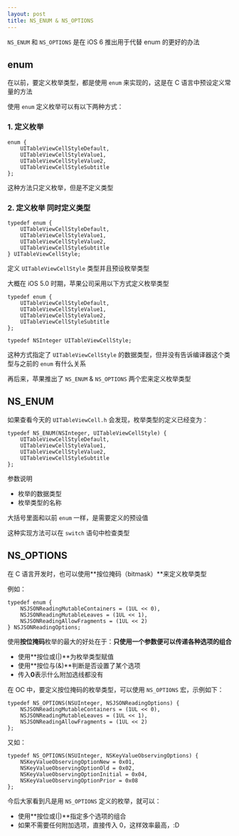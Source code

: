 ```yaml
---
layout: post
title: NS_ENUM & NS_OPTIONS
---
```


`NS_ENUM` 和 `NS_OPTIONS` 是在 iOS 6 推出用于代替 enum 的更好的办法

## enum

在以前，要定义枚举类型，都是使用 `enum` 来实现的，这是在 C 语言中预设定义常量的方法

使用 `enum` 定义枚举可以有以下两种方式：

### 1. 定义枚举

```
enum {
    UITableViewCellStyleDefault,
    UITableViewCellStyleValue1,
    UITableViewCellStyleValue2,
    UITableViewCellStyleSubtitle
};
```
这种方法只定义枚举，但是不定义类型

### 2. 定义枚举 同时定义类型

```
typedef enum {
    UITableViewCellStyleDefault,
    UITableViewCellStyleValue1,
    UITableViewCellStyleValue2,
    UITableViewCellStyleSubtitle
} UITableViewCellStyle;
```

定义 `UITableViewCellStyle` 类型并且预设枚举类型

大概在 iOS 5.0 时期，苹果公司采用以下方式定义枚举类型

```
typedef enum {
    UITableViewCellStyleDefault,
    UITableViewCellStyleValue1,
    UITableViewCellStyleValue2,
    UITableViewCellStyleSubtitle
};

typedef NSInteger UITableViewCellStyle;
```

这种方式指定了 `UITableViewCellStyle` 的数据类型，但并没有告诉编译器这个类型与之前的 `enum` 有什么关系

再后来，苹果推出了 `NS_ENUM` & `NS_OPTIONS` 两个宏来定义枚举类型

## NS_ENUM

如果查看今天的 `UITableViewCell.h` 会发现，枚举类型的定义已经变为：

```
typedef NS_ENUM(NSInteger, UITableViewCellStyle) {
    UITableViewCellStyleDefault,
    UITableViewCellStyleValue1,	
    UITableViewCellStyleValue2,	
    UITableViewCellStyleSubtitle
};
```

参数说明

- 枚举的数据类型
- 枚举类型的名称

大括号里面和以前 `enum` 一样，是需要定义的预设值

这种实现方法可以在 `switch` 语句中检查类型


## NS_OPTIONS

在 C 语言开发时，也可以使用**按位掩码（bitmask）**来定义枚举类型

例如：

```
typedef enum {
    NSJSONReadingMutableContainers = (1UL << 0),
    NSJSONReadingMutableLeaves = (1UL << 1),
    NSJSONReadingAllowFragments = (1UL << 2)
} NSJSONReadingOptions;
```

使用**按位掩码**枚举的最大的好处在于：**只使用一个参数便可以传递各种选项的组合**

- 使用**按位或(|)**为枚举类型赋值
- 使用**按位与(&)**判断是否设置了某个选项
- 传入**0**表示什么附加选线都没有

在 OC 中，要定义按位掩码的枚举类型，可以使用 ```NS_OPTIONS``` 宏，示例如下：

```
typedef NS_OPTIONS(NSUInteger, NSJSONReadingOptions) {
    NSJSONReadingMutableContainers = (1UL << 0),
    NSJSONReadingMutableLeaves = (1UL << 1),
    NSJSONReadingAllowFragments = (1UL << 2)
};
```

又如：

```
typedef NS_OPTIONS(NSUInteger, NSKeyValueObservingOptions) {
    NSKeyValueObservingOptionNew = 0x01,
    NSKeyValueObservingOptionOld = 0x02,
    NSKeyValueObservingOptionInitial = 0x04,
    NSKeyValueObservingOptionPrior = 0x08
};

```

今后大家看到凡是用 `NS_OPTIONS` 定义的枚举，就可以：

- 使用**按位或(|)**指定多个选项的组合
- 如果不需要任何附加选项，直接传入 0，这样效率最高，:D

